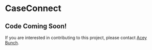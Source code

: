 # CaseConnect

## Code Coming Soon!
If you are interested in contributing to this project, please contact [Acey Bunch](mailto:acey.bunch@versionone.com).
